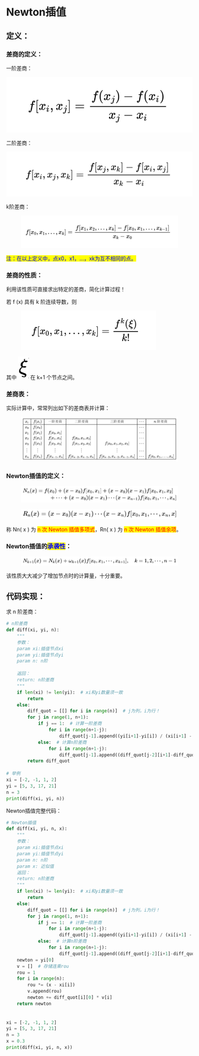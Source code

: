 # Newton插值

## 定义：

### 差商的定义：

一阶差商：

![](<../.gitbook/assets/image (1) (1) (1).png>)

二阶差商：

![](<../.gitbook/assets/image (1) (1) (1) (1).png>)

k阶差商：

<figure><img src="../.gitbook/assets/image (2) (1).png" alt="" width="563"><figcaption></figcaption></figure>

<mark style="color:blue;">注：在以上定义中，点x0，x1，...，xk为互不相同的点。</mark>

### 差商的性质：

利用该性质可直接求出特定的差商，简化计算过程！

若 f (x) 具有 k 阶连续导数，则

<figure><img src="../.gitbook/assets/image (3) (1).png" alt="" width="364"><figcaption></figcaption></figure>

其中 <img src="../.gitbook/assets/image (4).png" alt="" data-size="line"> 在 k+1 个节点之间。

### 差商表：

实际计算中，常常列出如下的差商表并计算：

<figure><img src="../.gitbook/assets/QianJianTec1723207046958.png" alt=""><figcaption></figcaption></figure>

### Newton插值的定义：

<figure><img src="../.gitbook/assets/QianJianTec1723209058715.png" alt=""><figcaption></figcaption></figure>

<figure><img src="../.gitbook/assets/QianJianTec1723209093127 (1).png" alt="" width="563"><figcaption></figcaption></figure>

称 Nn( x ) 为 <mark style="color:red;">n 次 Newton 插值多项式</mark>，Rn( x ) 为 <mark style="color:red;">n 次 Newton 插值余项</mark>。

### Newton插值的<mark style="color:blue;">承袭性</mark>：

<figure><img src="../.gitbook/assets/QianJianTec1723209311610.png" alt=""><figcaption></figcaption></figure>

该性质大大减少了增加节点时的计算量，十分重要。

## 代码实现：

求 n 阶差商：

```python
# n阶差商
def diff(xi, yi, n):
    """
    参数：
    param xi:插值节点xi
    param yi:插值节点yi
    param n: n阶

    返回：
    return: n阶差商
    """
    if len(xi) != len(yi):  # xi和yi数量须一致
        return
    else:
        diff_quot = [[] for i in range(n)]  # j为列，i为行！
        for j in range(1, n+1):
            if j == 1:  # 计算一阶差商
                for i in range(n+1-j):
                    diff_quot[j-1].append((yi[i+1]-yi[i]) / (xi[i+1] - xi[i]))
            else:  # 计算n阶差商
                for i in range(n+1-j):
                    diff_quot[j-1].append((diff_quot[j-2][i+1]-diff_quot[j-2][i]) / (xi[i+j] - xi[i]))
        return diff_quot

# 举例
xi = [-2, -1, 1, 2]
yi = [5, 3, 17, 21]
n = 3
print(diff(xi, yi, n))

```

Newton插值完整代码：

```python
# Newton插值
def diff(xi, yi, n, x):
    """
    参数：
    param xi:插值节点xi
    param yi:插值节点yi
    param n: n阶
    param x: 近似值
    返回：
    return: n阶差商
    """
    if len(xi) != len(yi):  # xi和yi数量须一致
        return
    else:
        diff_quot = [[] for i in range(n)]  # j为列，i为行！
        for j in range(1, n+1):
            if j == 1:  # 计算一阶差商
                for i in range(n+1-j):
                    diff_quot[j-1].append((yi[i+1]-yi[i]) / (xi[i+1] - xi[i]))
            else:  # 计算n阶差商
                for i in range(n+1-j):
                    diff_quot[j-1].append((diff_quot[j-2][i+1]-diff_quot[j-2][i]) / (xi[i+j] - xi[i]))
    newton = yi[0]
    v = []  # 存储连乘rou
    rou = 1
    for i in range(n):
        rou *= (x - xi[i])
        v.append(rou)
        newton += diff_quot[i][0] * v[i]
    return newton


xi = [-2, -1, 1, 2]
yi = [5, 3, 17, 21]
n = 3
x = 0.3
print(diff(xi, yi, n, x))
```
